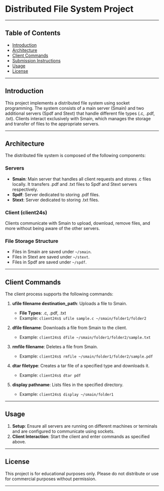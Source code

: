 # Distributed File System Project

---

## Table of Contents
- [Introduction](#introduction)
- [Architecture](#architecture)
- [Client Commands](#client-commands)
- [Submission Instructions](#submission-instructions)
- [Usage](#usage)
- [License](#license)

---

## Introduction

This project implements a distributed file system using socket programming. The system consists of a main server (Smain) and two additional servers (Spdf and Stext) that handle different file types (.c, .pdf, .txt). Clients interact exclusively with Smain, which manages the storage and transfer of files to the appropriate servers.

---

## Architecture

The distributed file system is composed of the following components:

### Servers
- **Smain**: Main server that handles all client requests and stores .c files locally. It transfers .pdf and .txt files to Spdf and Stext servers respectively.
- **Spdf**: Server dedicated to storing .pdf files.
- **Stext**: Server dedicated to storing .txt files.

### Client (client24s)
Clients communicate with Smain to upload, download, remove files, and more without being aware of the other servers.

### File Storage Structure
- Files in Smain are saved under `~/smain`.
- Files in Stext are saved under `~/stext`.
- Files in Spdf are saved under `~/spdf`.

---

## Client Commands

The client process supports the following commands:

1. **ufile filename destination_path**: Uploads a file to Smain.
   - **File Types**: .c, .pdf, .txt
   - Example: `client24s$ ufile sample.c ~/smain/folder1/folder2`

2. **dfile filename**: Downloads a file from Smain to the client.
   - Example: `client24s$ dfile ~/smain/folder1/folder2/sample.txt`

3. **rmfile filename**: Deletes a file from Smain.
   - Example: `client24s$ rmfile ~/smain/folder1/folder2/sample.pdf`

4. **dtar filetype**: Creates a tar file of a specified type and downloads it.
   - Example: `client24s$ dtar pdf`

5. **display pathname**: Lists files in the specified directory.
   - Example: `client24s$ display ~/smain/folder1`

---

## Usage

1. **Setup**: Ensure all servers are running on different machines or terminals and are configured to communicate using sockets.
2. **Client Interaction**: Start the client and enter commands as specified above.

---

## License

This project is for educational purposes only. Please do not distribute or use for commercial purposes without permission.

---
